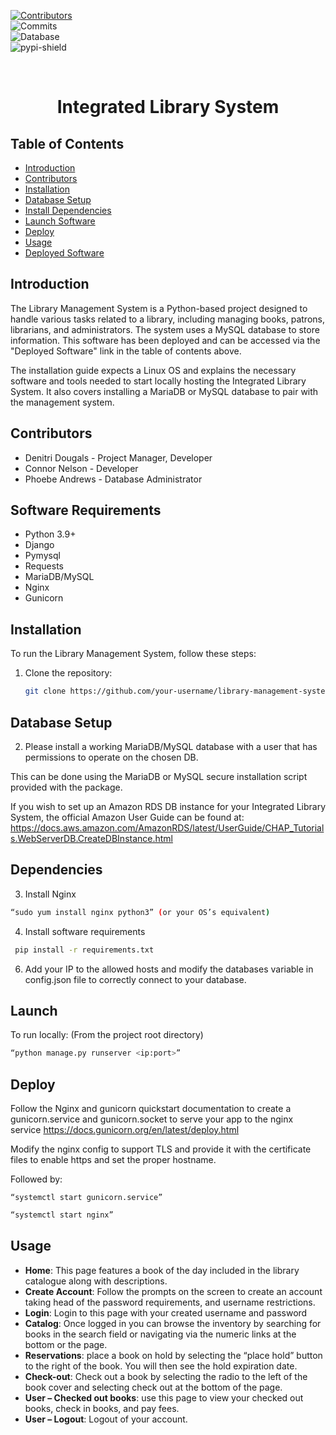  
<!-- PROJECT SHIELDS -->  
[![Contributors][contributors-shield]][contributors-url]  
![Commits][commit-shield]  
![Database]  
![pypi-shield]  



<br />  
<div align="center">  
    <h1 align="center">Integrated Library System 
</div>  
  

<!-- TABLE OF CONTENTS -->

## Table of Contents
- [Introduction](#introduction)
- [Contributors](#contributors)
- [Installation](#installation)
- [Database Setup](#database-setup)
- [Install Dependencies](#dependencies)
- [Launch Software](#launch)
- [Deploy](#deploy)
- [Usage](#usage)
- [Deployed Software](https://group7.teacake.dev/)

## Introduction

The Library Management System is a Python-based project designed to handle various tasks related to a library, including managing books, patrons, librarians, and administrators. The system uses a MySQL database to store information. This software has been deployed and can be accessed via the "Deployed Software" link in the table of contents above. 

The installation guide expects a Linux OS and explains the necessary software and tools needed to start locally hosting the Integrated Library System. It also covers installing a MariaDB or MySQL database to pair with the management system. 


## Contributors

- Denitri Dougals - Project Manager, Developer
- Connor Nelson - Developer 
- Phoebe Andrews - Database Administrator 

## Software Requirements
- Python 3.9+
- Django
- Pymysql
- Requests
- MariaDB/MySQL
- Nginx
- Gunicorn

## Installation

To run the Library Management System, follow these steps:

1. Clone the repository:

   ```bash
   git clone https://github.com/your-username/library-management-system.git
   ```  

## Database Setup
2. Please install a working MariaDB/MySQL database with a user that has permissions to operate on the chosen DB. 

This can be done using the MariaDB or MySQL secure installation script provided with the package. 

If you wish to set up an Amazon RDS DB instance for your Integrated Library System, the official Amazon User Guide can be found at: https://docs.aws.amazon.com/AmazonRDS/latest/UserGuide/CHAP_Tutorials.WebServerDB.CreateDBInstance.html  

## Dependencies

3. Install Nginx
  ```bash
  “sudo yum install nginx python3” (or your OS’s equivalent) 
  ```
4. Install software requirements
  ```bash
   pip install -r requirements.txt
  ```
6.  Add your IP to the allowed hosts and modify the databases variable in config.json file to correctly connect to your database. 

## Launch

To run locally: (From the project root directory) 
  ```bash
  “python manage.py runserver <ip:port>”
  ```

## Deploy

Follow the Nginx and gunicorn quickstart documentation to create a gunicorn.service and gunicorn.socket to serve your app to the nginx service https://docs.gunicorn.org/en/latest/deploy.html  
 

Modify the nginx config to support TLS and provide it with the certificate files to enable https and set the proper hostname. 

Followed by: 

```base
“systemctl start gunicorn.service”
```

```bash
“systemctl start nginx”
```
 

## Usage

- **Home**: This page features a book of the day included in the library catalogue along with descriptions. 
- **Create Account**: Follow the prompts on the screen to create an account taking head of the password requirements, and username restrictions.
- **Login**: Login to this page with your created username and password
- **Catalog**: Once logged in you can browse the inventory by searching for books in the search field or navigating via the numeric links at the bottom or the page.
- **Reservations**: place a book on hold by selecting the “place hold” button to the right of the book. You will then see the hold expiration date.
- **Check-out**: Check out a book by selecting the radio to the left of the book cover and selecting check out at the bottom of the page.
- **User – Checked out books**: use this page to view your checked out books, check in books, and pay fees.
- **User – Logout**: Logout of your account.

<!-- MARKDOWN LINKS & IMAGES  -->

[contributors-shield]: https://img.shields.io/github/contributors/DSDouglas/Integrated-Library-System
[contributors-url]: https://github.com/DSDouglas/Integrated-Library-System/graphs/contributors
[commit-shield]: https://img.shields.io/github/last-commit/DSDouglas/Integrated-Library-System
[pypi-shield]: https://img.shields.io/badge/python-3.9%2B-purple
[Database]: https://img.shields.io/badge/database-MariaDB-darkblue

```

